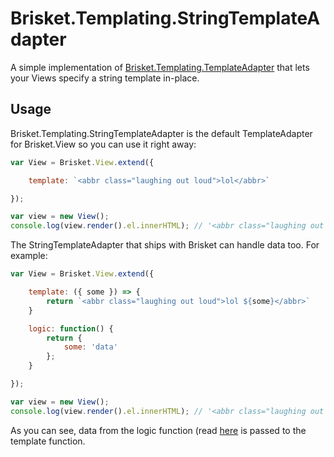 Brisket.Templating.StringTemplateAdapter
======================================

A simple implementation of [Brisket.Templating.TemplateAdapter](brisket.templating.templateadapter.md) that lets your Views specify a string template in-place.

## Usage
Brisket.Templating.StringTemplateAdapter is the default TemplateAdapter for Brisket.View so you can use it right away:

```js
var View = Brisket.View.extend({

    template: `<abbr class="laughing out loud">lol</abbr>`

});

var view = new View();
console.log(view.render().el.innerHTML); // '<abbr class="laughing out loud">lol</abbr>'
```

The StringTemplateAdapter that ships with Brisket can handle data too. For example:

```js
var View = Brisket.View.extend({

    template: ({ some }) => {
        return `<abbr class="laughing out loud">lol ${some}</abbr>`
    }

    logic: function() {
        return {
            some: 'data'
        };
    }

});

var view = new View();
console.log(view.render().el.innerHTML); // '<abbr class="laughing out loud">lol data</abbr>'
```

As you can see, data from the logic function (read [here](brisket.view.md#exposing-data-to-a-template) is passed to the template function.
